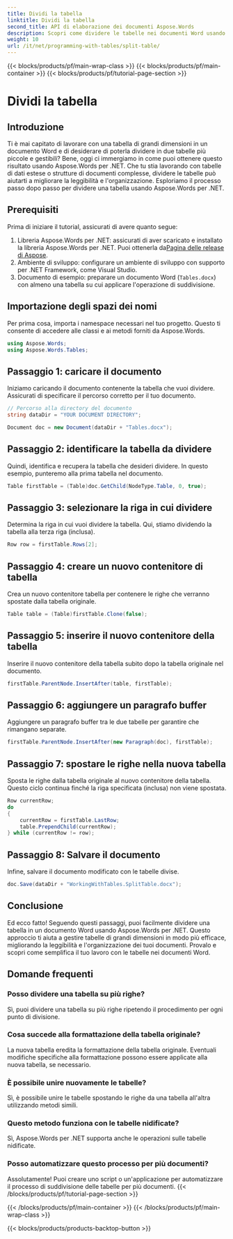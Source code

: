```yaml
---
title: Dividi la tabella
linktitle: Dividi la tabella
second_title: API di elaborazione dei documenti Aspose.Words
description: Scopri come dividere le tabelle nei documenti Word usando Aspose.Words per .NET. La nostra guida passo passo rende la gestione delle tabelle semplice ed efficiente.
weight: 10
url: /it/net/programming-with-tables/split-table/
---
```


{{< blocks/products/pf/main-wrap-class >}}
{{< blocks/products/pf/main-container >}}
{{< blocks/products/pf/tutorial-page-section >}}

# Dividi la tabella

## Introduzione

Ti è mai capitato di lavorare con una tabella di grandi dimensioni in un documento Word e di desiderare di poterla dividere in due tabelle più piccole e gestibili? Bene, oggi ci immergiamo in come puoi ottenere questo risultato usando Aspose.Words per .NET. Che tu stia lavorando con tabelle di dati estese o strutture di documenti complesse, dividere le tabelle può aiutarti a migliorare la leggibilità e l'organizzazione. Esploriamo il processo passo dopo passo per dividere una tabella usando Aspose.Words per .NET.

## Prerequisiti

Prima di iniziare il tutorial, assicurati di avere quanto segue:

1.  Libreria Aspose.Words per .NET: assicurati di aver scaricato e installato la libreria Aspose.Words per .NET. Puoi ottenerla da[Pagina delle release di Aspose](https://releases.aspose.com/words/net/).
2. Ambiente di sviluppo: configurare un ambiente di sviluppo con supporto per .NET Framework, come Visual Studio.
3. Documento di esempio: preparare un documento Word (`Tables.docx`) con almeno una tabella su cui applicare l'operazione di suddivisione.

## Importazione degli spazi dei nomi

Per prima cosa, importa i namespace necessari nel tuo progetto. Questo ti consente di accedere alle classi e ai metodi forniti da Aspose.Words.

```csharp
using Aspose.Words;
using Aspose.Words.Tables;
```

## Passaggio 1: caricare il documento

Iniziamo caricando il documento contenente la tabella che vuoi dividere. Assicurati di specificare il percorso corretto per il tuo documento.

```csharp
// Percorso alla directory del documento
string dataDir = "YOUR DOCUMENT DIRECTORY";

Document doc = new Document(dataDir + "Tables.docx");
```

## Passaggio 2: identificare la tabella da dividere

Quindi, identifica e recupera la tabella che desideri dividere. In questo esempio, punteremo alla prima tabella nel documento.

```csharp
Table firstTable = (Table)doc.GetChild(NodeType.Table, 0, true);
```

## Passaggio 3: selezionare la riga in cui dividere

Determina la riga in cui vuoi dividere la tabella. Qui, stiamo dividendo la tabella alla terza riga (inclusa).

```csharp
Row row = firstTable.Rows[2];
```

## Passaggio 4: creare un nuovo contenitore di tabella

Crea un nuovo contenitore tabella per contenere le righe che verranno spostate dalla tabella originale.

```csharp
Table table = (Table)firstTable.Clone(false);
```

## Passaggio 5: inserire il nuovo contenitore della tabella

Inserire il nuovo contenitore della tabella subito dopo la tabella originale nel documento.

```csharp
firstTable.ParentNode.InsertAfter(table, firstTable);
```

## Passaggio 6: aggiungere un paragrafo buffer

Aggiungere un paragrafo buffer tra le due tabelle per garantire che rimangano separate.

```csharp
firstTable.ParentNode.InsertAfter(new Paragraph(doc), firstTable);
```

## Passaggio 7: spostare le righe nella nuova tabella

Sposta le righe dalla tabella originale al nuovo contenitore della tabella. Questo ciclo continua finché la riga specificata (inclusa) non viene spostata.

```csharp
Row currentRow;
do
{
    currentRow = firstTable.LastRow;
    table.PrependChild(currentRow);
} while (currentRow != row);
```

## Passaggio 8: Salvare il documento

Infine, salvare il documento modificato con le tabelle divise.

```csharp
doc.Save(dataDir + "WorkingWithTables.SplitTable.docx");
```

## Conclusione

Ed ecco fatto! Seguendo questi passaggi, puoi facilmente dividere una tabella in un documento Word usando Aspose.Words per .NET. Questo approccio ti aiuta a gestire tabelle di grandi dimensioni in modo più efficace, migliorando la leggibilità e l'organizzazione dei tuoi documenti. Provalo e scopri come semplifica il tuo lavoro con le tabelle nei documenti Word.

## Domande frequenti

### Posso dividere una tabella su più righe?
Sì, puoi dividere una tabella su più righe ripetendo il procedimento per ogni punto di divisione.

### Cosa succede alla formattazione della tabella originale?
La nuova tabella eredita la formattazione della tabella originale. Eventuali modifiche specifiche alla formattazione possono essere applicate alla nuova tabella, se necessario.

### È possibile unire nuovamente le tabelle?
Sì, è possibile unire le tabelle spostando le righe da una tabella all'altra utilizzando metodi simili.

### Questo metodo funziona con le tabelle nidificate?
Sì, Aspose.Words per .NET supporta anche le operazioni sulle tabelle nidificate.

### Posso automatizzare questo processo per più documenti?
Assolutamente! Puoi creare uno script o un'applicazione per automatizzare il processo di suddivisione delle tabelle per più documenti.
{{< /blocks/products/pf/tutorial-page-section >}}

{{< /blocks/products/pf/main-container >}}
{{< /blocks/products/pf/main-wrap-class >}}

{{< blocks/products/products-backtop-button >}}
